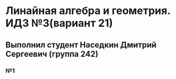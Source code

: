 # Линайная алгебра и геометрия. ИДЗ №3(вариант 21)

## Выполнил студент Наседкин Дмитрий Сергеевич (группа 242)

### №1